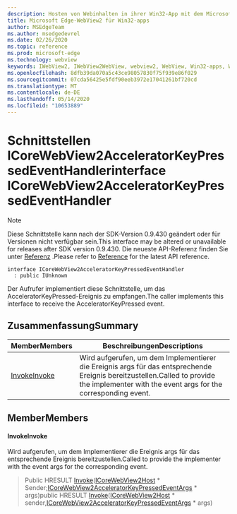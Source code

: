 ```yaml
---
description: Hosten von Webinhalten in ihrer Win32-App mit dem Microsoft Edge WebView2-Steuerelement
title: Microsoft Edge-WebView2 für Win32-apps
author: MSEdgeTeam
ms.author: msedgedevrel
ms.date: 02/26/2020
ms.topic: reference
ms.prod: microsoft-edge
ms.technology: webview
keywords: IWebView2, IWebView2WebView, webview2, WebView, Win32-apps, Win32, Edge, ICoreWebView2, ICoreWebView2Host, Browser-Steuerelement, Edge-HTML
ms.openlocfilehash: 8dfb39da070a5c43ce98057830f75f939e86f029
ms.sourcegitcommit: 07cda56425e5fdf90eeb3972e17041261bf720cd
ms.translationtype: MT
ms.contentlocale: de-DE
ms.lasthandoff: 05/14/2020
ms.locfileid: "10653889"
---
```

# <span data-ttu-id="ef719-104">Schnittstellen ICoreWebView2AcceleratorKeyPressedEventHandler</span><span class="sxs-lookup"><span data-stu-id="ef719-104">interface ICoreWebView2AcceleratorKeyPressedEventHandler</span></span> 

> [!NOTE]
> <span data-ttu-id="ef719-105">Diese Schnittstelle kann nach der SDK-Version 0.9.430 geändert oder für Versionen nicht verfügbar sein.</span><span class="sxs-lookup"><span data-stu-id="ef719-105">This interface may be altered or unavailable for releases after SDK version 0.9.430.</span></span> <span data-ttu-id="ef719-106">Die neueste API-Referenz finden Sie unter [Referenz](../../../webview2-api-reference.md) .</span><span class="sxs-lookup"><span data-stu-id="ef719-106">Please refer to [Reference](../../../webview2-api-reference.md) for the latest API reference.</span></span>

```
interface ICoreWebView2AcceleratorKeyPressedEventHandler
  : public IUnknown
```

<span data-ttu-id="ef719-107">Der Aufrufer implementiert diese Schnittstelle, um das AcceleratorKeyPressed-Ereignis zu empfangen.</span><span class="sxs-lookup"><span data-stu-id="ef719-107">The caller implements this interface to receive the AcceleratorKeyPressed event.</span></span>

## <span data-ttu-id="ef719-108">Zusammenfassung</span><span class="sxs-lookup"><span data-stu-id="ef719-108">Summary</span></span>

 <span data-ttu-id="ef719-109">Member</span><span class="sxs-lookup"><span data-stu-id="ef719-109">Members</span></span>                        | <span data-ttu-id="ef719-110">Beschreibungen</span><span class="sxs-lookup"><span data-stu-id="ef719-110">Descriptions</span></span>
--------------------------------|---------------------------------------------
[<span data-ttu-id="ef719-111">Invoke</span><span class="sxs-lookup"><span data-stu-id="ef719-111">Invoke</span></span>](#invoke) | <span data-ttu-id="ef719-112">Wird aufgerufen, um dem Implementierer die Ereignis args für das entsprechende Ereignis bereitzustellen.</span><span class="sxs-lookup"><span data-stu-id="ef719-112">Called to provide the implementer with the event args for the corresponding event.</span></span>

## <span data-ttu-id="ef719-113">Member</span><span class="sxs-lookup"><span data-stu-id="ef719-113">Members</span></span>

#### <span data-ttu-id="ef719-114">Invoke</span><span class="sxs-lookup"><span data-stu-id="ef719-114">Invoke</span></span> 

<span data-ttu-id="ef719-115">Wird aufgerufen, um dem Implementierer die Ereignis args für das entsprechende Ereignis bereitzustellen.</span><span class="sxs-lookup"><span data-stu-id="ef719-115">Called to provide the implementer with the event args for the corresponding event.</span></span>

> <span data-ttu-id="ef719-116">Public HRESULT [Invoke](#invoke)([ICoreWebView2Host](ICoreWebView2Host.md) \* Sender;[ICoreWebView2AcceleratorKeyPressedEventArgs](ICoreWebView2AcceleratorKeyPressedEventArgs.md) \* args)</span><span class="sxs-lookup"><span data-stu-id="ef719-116">public HRESULT [Invoke](#invoke)([ICoreWebView2Host](ICoreWebView2Host.md) \* sender,[ICoreWebView2AcceleratorKeyPressedEventArgs](ICoreWebView2AcceleratorKeyPressedEventArgs.md) \* args)</span></span>

